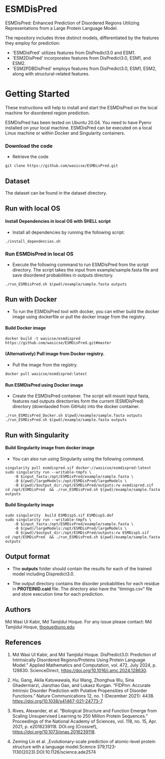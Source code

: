 # ESMDisPred
ESMDisPred: Enhanced Prediction of Disordered Regions Utilizing Representations from a Large Protein Language Model.

The repository includes three distinct models, differentiated by the features they employ for prediction:
* 'ESMDisPred' utilizes features from DisPredict3.0 and ESM1.
* 'ESM2DisPred' incorporates features from DisPredict3.0, ESM1, and ESM2.
* 'ESM2PDBDisPred' employs features from DisPredict3.0, ESM1, ESM2, along with structural-related features.

# Getting Started
 
These instructions will help to install and start the ESMDisPred on the local machine for disordered region prediction.

ESMDisPred has been tested on Ubuntu 20.04. You need to have Pyenv installed on your local machine. ESMDisPred can be executed on a local Linux machine or within Docker and Singularity containers.

### Download the code

- Retrieve the code

```
git clone https://github.com/wasicse/ESMDisPred.git
```

## Dataset
The dataset can be found in the dataset directory. 

## Run with local OS


#### Install Dependencies in local OS with SHELL script

- Install all dependencies by running the following script:

```
./install_dependencies.sh
```

### Run ESMDisPred in local OS

- Execute the following command to run ESMDisPred from the script directory. The script takes the input from example/sample.fasta file and save disordered probabilities in outputs directory.

```
./run_ESMDisPred.sh $(pwd)/example/sample.fasta outputs
```

## Run with Docker
- To run the ESMDisPred tool with docker, you can either build the docker image using dockerfile or pull the docker image from the registry.

#### Build Docker image 

```
docker build -t wasicse/esmdispred https://github.com/wasicse/ESMDisPred.git#master    
```
 #### (Alternatively) Pull image from Docker registry.

- Pull the image from the registry.
 ```
docker pull wasicse/esmdispred:latest
```
#### Run ESMDisPred using Docker image
- Create the ESMDisPred container. The script will mount input fasta, features nad outputs directorries form the current (ESMDisPred) directory (downlaoded from GitHub) into the docker container.

```
./run_ESMDisPred_Docker.sh $(pwd)/example/sample.fasta outputs
./run_ESMDisPred.sh $(pwd)/example/sample.fasta outputs
```

## Run with Singularity 

#### Build Singularity image from docker image
- You can also run using Singularity using the following command.

```
singularity pull esmdispred.sif docker://wasicse/esmdispred:latest
sudo singularity run --writable-tmpfs \
	-B $input_fasta:/opt/ESMDisPred/example/sample.fasta \
	-B $(pwd)/largeModels:/opt/ESMDisPred/largeModels \
	-B $(pwd)/$output_dir:/opt/ESMDisPred/outputs:rw esmdispred.sif
cd /opt/ESMDisPred  && ./run_ESMDisPred.sh $(pwd)/example/sample.fasta outputs
```
#### Build Singularity image 
```
sudo singularity  build ESMDispS.sif ESMDispS.def
sudo singularity run --writable-tmpfs \
	-B $input_fasta:/opt/ESMDisPred/example/sample.fasta \
	-B $(pwd)/largeModels:/opt/ESMDisPred/largeModels \
	-B $(pwd)/$output_dir:/opt/ESMDisPred/outputs:rw ESMDispS.sif
cd /opt/ESMDisPred  && ./run_ESMDisPred.sh $(pwd)/example/sample.fasta outputs
```
## Output format

- The **outputs** folder should contain the results for each of the trained model including Dispredict3.0. 

- The output directory contains the disorder probabilities for each residue in **PROTEINID.caid** file. The directory also have the "timings.csv" file and store execution time for each prediction.


## Authors

Md Wasi Ul Kabir, Md Tamjidul Hoque. For any issue please contact: Md Tamjidul Hoque, thoque@uno.edu 

## References

1. Md Wasi Ul Kabir, and Md Tamjidul Hoque. DisPredict3.0: Prediction of Intrinsically Disordered Regions/Proteins Using Protein Language Model.” Applied Mathematics and Computation, vol. 472, July 2024, p. 128630. ScienceDirect, https://doi.org/10.1016/j.amc.2024.128630.

2. Hu, Gang, Akila Katuwawala, Kui Wang, Zhonghua Wu, Sina Ghadermarzi, Jianzhao Gao, and Lukasz Kurgan. “FlDPnn: Accurate Intrinsic Disorder Prediction with Putative Propensities of Disorder Functions.” Nature Communications 12, no. 1 (December 2021): 4438. https://doi.org/10.1038/s41467-021-24773-7.

3. Rives, Alexander, et al. “Biological Structure and Function Emerge from Scaling Unsupervised Learning to 250 Million Protein Sequences.” Proceedings of the National Academy of Sciences, vol. 118, no. 15, Apr. 2021, p. e2016239118. DOI.org (Crossref), https://doi.org/10.1073/pnas.2016239118.

4. Zeming Lin et al. ,Evolutionary-scale prediction of atomic-level protein structure with a language model.Science 379,1123-1130(2023).DOI:10.1126/science.ade2574